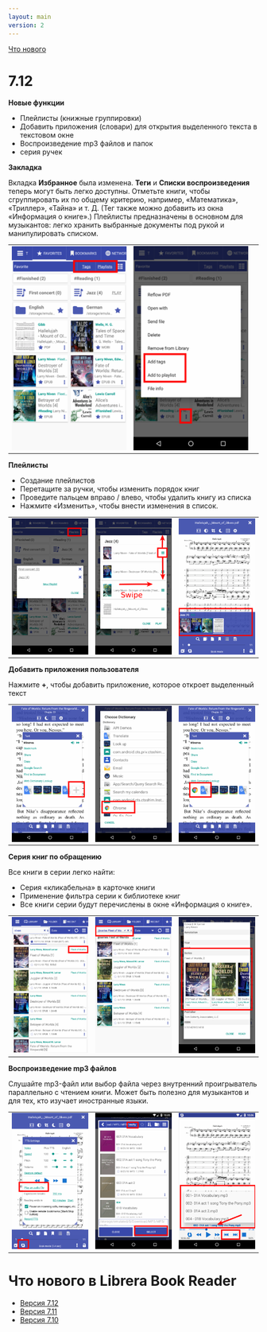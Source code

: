 ```yaml
---
layout: main
version: 2
---
```

[Что нового](/wiki/what-is-new/ru)

# 7.12

**Новые функции**

* Плейлисты (книжные группировки)
* Добавить приложения (словари) для открытия выделенного текста в текстовом окне
* Воспроизведение mp3 файлов и папок
* серия ручек



**Закладка**

Вкладка **Избранное** была изменена. **Теги** и **Списки воспроизведения** теперь могут быть легко доступны.
Отметьте книги, чтобы сгруппировать их по общему критерию, например, «Математика», «Триллер», «Тайна» и т. Д. (Тег также можно добавить из окна «Информация о книге».)
Плейлисты предназначены в основном для музыкантов: легко хранить выбранные документы под рукой и манипулировать списком.


||||
|-|-|-|
|![](1.png)|![](2.png)||

**Плейлисты**

* Создание плейлистов
* Перетащите за ручки, чтобы изменить порядок книг
* Проведите пальцем вправо / влево, чтобы удалить книгу из списка
* Нажмите «Изменить», чтобы внести изменения в список.

||||
|-|-|-|
|![](4.png)|![](5.png)|![](6.png)|

**Добавить приложения пользователя**

Нажмите **+**, чтобы добавить приложение, которое откроет выделенный текст

||||
|-|-|-|
|![](7.png)|![](8.png)|![](9.png)|

**Серия книг по обращению**

Все книги в серии легко найти:

* Серия «кликабельна» в карточке книги
* Применение фильтра серии к библиотеке книг
* Все книги серии будут перечислены в окне «Информация о книге».

||||
|-|-|-|
|![](10.png)|![](11.png)|![](12.png)|

**Воспроизведение mp3 файлов**

Слушайте mp3-файл или выбор файла через внутренний проигрыватель параллельно с чтением книги.
Может быть полезно для музыкантов и для тех, кто изучает иностранные языки.

||||
|-|-|-|
|![](13.png)|![](14.png)|![](15.png)|



# Что нового в Librera Book Reader

* [Версия 7.12](/wiki/what-is-new/7.12/ru)
* [Версия 7.11](/wiki/what-is-new/7.11/ru)
* [Версия 7.10](/wiki/what-is-new/7.10/ru)
